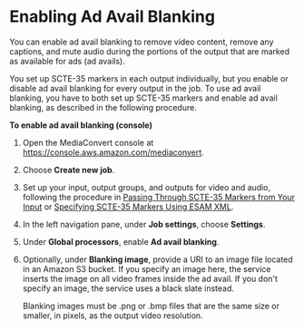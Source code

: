 # Enabling Ad Avail Blanking<a name="ad-avail-blanking"></a>

You can enable ad avail blanking to remove video content, remove any captions, and mute audio during the portions of the output that are marked as available for ads \(ad avails\)\. 

You set up SCTE\-35 markers in each output individually, but you enable or disable ad avail blanking for every output in the job\. To use ad avail blanking, you have to both set up SCTE\-35 markers and enable ad avail blanking, as described in the following procedure\.

**To enable ad avail blanking \(console\)**

1. Open the MediaConvert console at [https://console\.aws\.amazon\.com/mediaconvert](https://console.aws.amazon.com/mediaconvert)\.

1. Choose **Create new job**\.

1. Set up your input, output groups, and outputs for video and audio, following the procedure in [Passing Through SCTE\-35 Markers from Your Input](passing-through-scte-35-markers.md) or [Specifying SCTE\-35 Markers Using ESAM XML](specifying-scte-35-markers-using-esam-xml.md)\.

1. In the left navigation pane, under **Job settings**, choose **Settings**\.

1. Under **Global processors**, enable **Ad avail blanking**\.

1. Optionally, under **Blanking image**, provide a URI to an image file located in an Amazon S3 bucket\. If you specify an image here, the service inserts the image on all video frames inside the ad avail\. If you don't specify an image, the service uses a black slate instead\.

   Blanking images must be \.png or \.bmp files that are the same size or smaller, in pixels, as the output video resolution\. 